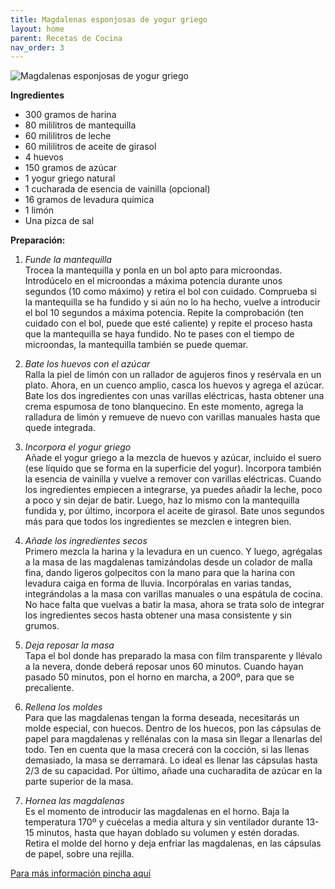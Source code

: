 ```yaml
---
title: Magdalenas esponjosas de yogur griego
layout: home
parent: Recetas de Cocina
nav_order: 3
---
```

![Magdalenas esponjosas de yogur griego](https://i.ytimg.com/vi/-2aUPmh8Qyo/hq720.jpg?sqp=-oaymwEhCK4FEIIDSFryq4qpAxMIARUAAAAAGAElAADIQj0AgKJD&rs=AOn4CLByAG_ctlM96-8PWl6FRGkeJEgtVw)

**Ingredientes**

* 300 gramos de harina
* 80 mililitros de mantequilla
* 60 mililitros de leche
* 60 mililitros de aceite de girasol
* 4 huevos
* 150 gramos de azúcar
* 1 yogur griego natural
* 1 cucharada de esencia de vainilla (opcional)
* 16 gramos de levadura química
* 1 limón
* Una pizca de sal

**Preparación:**

1. _Funde la mantequilla_<br>
Trocea la mantequilla y ponla en un bol apto para microondas. Introdúcelo en el microondas a máxima potencia durante unos segundos (10 como máximo) y retira el bol con cuidado. Comprueba si la mantequilla se ha fundido y si aún no lo ha hecho, vuelve a introducir el bol 10 segundos a máxima potencia. Repite la comprobación (ten cuidado con el bol, puede que esté caliente) y repite el proceso hasta que la mantequilla se haya fundido. No te pases con el tiempo de microondas, la mantequilla también se puede quemar.

2. _Bate los huevos con el azúcar_<br>
Ralla la piel de limón con un rallador de agujeros finos y resérvala en un plato. Ahora, en un cuenco amplio, casca los huevos y agrega el azúcar. Bate los dos ingredientes con unas varillas eléctricas, hasta obtener una crema espumosa de tono blanquecino. En este momento, agrega la ralladura de limón y remueve de nuevo con varillas manuales hasta que quede integrada.

3. _Incorpora el yogur griego_<br>
Añade el yogur griego a la mezcla de huevos y azúcar, incluido el suero (ese líquido que se forma en la superficie del yogur). Incorpora también la esencia de vainilla y vuelve a remover con varillas eléctricas. Cuando los ingredientes empiecen a integrarse, ya puedes añadir la leche, poco a poco y sin dejar de batir. Luego, haz lo mismo con la mantequilla fundida y, por último, incorpora el aceite de girasol. Bate unos segundos más para que todos los ingredientes se mezclen e integren bien.

4. _Añade los ingredientes secos_<br>
Primero mezcla la harina y la levadura en un cuenco. Y luego, agrégalas a la masa de las magdalenas tamizándolas desde un colador de malla fina, dando ligeros golpecitos con la mano para que la harina con levadura caiga en forma de lluvia. Incorpóralas en varias tandas, integrándolas a la masa con varillas manuales o una espátula de cocina. No hace falta que vuelvas a batir la masa, ahora se trata solo de integrar los ingredientes secos hasta obtener una masa consistente y sin grumos.

5. _Deja reposar la masa_<br>
Tapa el bol donde has preparado la masa con film transparente y llévalo a la nevera, donde deberá reposar unos 60 minutos. Cuando hayan pasado 50 minutos, pon el horno en marcha, a 200º, para que se precaliente.

6. _Rellena los moldes_<br>
Para que las magdalenas tengan la forma deseada, necesitarás un molde especial, con huecos. Dentro de los huecos, pon las cápsulas de papel para magdalenas y rellénalas con la masa sin llegar a llenarlas del todo. Ten en cuenta que la masa crecerá con la cocción, si las llenas demasiado, la masa se derramará. Lo ideal es llenar las cápsulas hasta 2/3 de su capacidad. Por último, añade una cucharadita de azúcar en la parte superior de la masa.

7. _Hornea las magdalenas_<br>
Es el momento de introducir las magdalenas en el horno. Baja la temperatura 170º y cuécelas a media altura y sin ventilador durante 13-15 minutos, hasta que hayan doblado su volumen y estén doradas. Retira el molde del horno y deja enfriar las magdalenas, en las cápsulas de papel, sobre una rejilla.

[Para más información pincha aquí](https://www.lecturas.com/recetas/receta-facil-abuela-magdalenas-esponjosas-yogur-griego-delicia-para-desayuno_12422.html)
